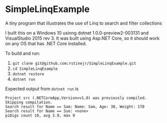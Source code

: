 # SimpleLinqExample

A tiny program that illustrates the use of Linq to search and filter collections

I built this on a Windows 10 usinng dotnet 1.0.0-preview2-003131 and
VisualStudio 2015 rev 3.  It was built using Asp.NET Core, so it should work on
any OS that has .NET Core installed.

To build and run:

1. `git clone git@github.com:rstinejr/SimpleLinqExample.git`
2. `cd SimpleLinqExample`
3. `dotnet restore`
4. `dotnet run`

Expected output from `dotnet run` is
```
Project src (.NETCoreApp,Version=v1.0) was previously compiled. Skipping compilation.
Search result for Name == Sam: Name: Sam, Age: 30, Weight: 170
Search result for Name == Sue: <none>
piDigs count 10, avg 3.9, max 9
```
